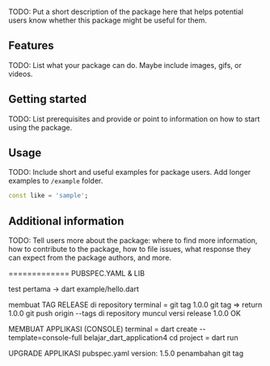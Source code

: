<!-- 
This README describes the package. If you publish this package to pub.dev,
this README's contents appear on the landing page for your package.

For information about how to write a good package README, see the guide for
[writing package pages](https://dart.dev/tools/pub/writing-package-pages). 

For general information about developing packages, see the Dart guide for
[creating packages](https://dart.dev/guides/libraries/create-packages)
and the Flutter guide for
[developing packages and plugins](https://flutter.dev/to/develop-packages). 
-->

TODO: Put a short description of the package here that helps potential users
know whether this package might be useful for them.

## Features

TODO: List what your package can do. Maybe include images, gifs, or videos.

## Getting started

TODO: List prerequisites and provide or point to information on how to
start using the package.

## Usage

TODO: Include short and useful examples for package users. Add longer examples
to `/example` folder. 

```dart
const like = 'sample';
```

## Additional information

TODO: Tell users more about the package: where to find more information, how to 
contribute to the package, how to file issues, what response they can expect 
from the package authors, and more.

=============
PUBSPEC.YAML & LIB

test pertama -> 
dart example/hello.dart

membuat TAG RELEASE di repository
terminal =
 git tag 1.0.0
 git tag => return 1.0.0
 git push origin --tags
 di repository muncul versi release 1.0.0 OK

 MEMBUAT APPLIKASI (CONSOLE)
 terminal = dart create --template=console-full belajar_dart_application4
cd project = dart run

UPGRADE APPLIKASI
pubspec.yaml
version: 1.5.0
penambahan git tag
